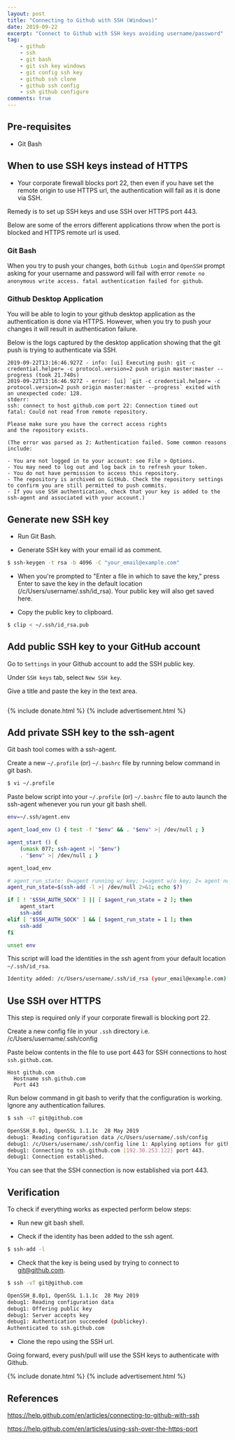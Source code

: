 ```yaml
---
layout: post
title: "Connecting to Github with SSH (Windows)"
date: 2019-09-22
excerpt: "Connect to Github with SSH keys avoiding username/password"
tag:
    - github
    - ssh
    - git bash
    - git ssh key windows
    - git config ssh key
    - github ssh clone
    - github ssh config
    - ssh github configure
comments: true
---
```


## Pre-requisites

-   Git Bash

## When to use SSH keys instead of HTTPS

-   Your corporate firewall blocks port 22, then even if you have set the remote origin to use HTTPS url, the authentication will fail as it is done via SSH.

Remedy is to set up SSH keys and use SSH over HTTPS port 443.

Below are some of the errors different applications throw when the port is blocked and HTTPS remote url is used.

### Git Bash

When you try to push your changes, both `Github Login` and `OpenSSH` prompt asking for your username and password will fail with error `remote no anonymous write access. fatal authentication failed for github`.

### Github Desktop Application

You will be able to login to your github desktop application as the authentication is done via HTTPS. However, when you try to push your changes it will result in authentication failure.

Below is the logs captured by the desktop application showing that the git push is trying to authenticate via SSH.

```text
2019-09-22T13:16:46.927Z - info: [ui] Executing push: git -c credential.helper= -c protocol.version=2 push origin master:master --progress (took 21.740s)
2019-09-22T13:16:46.927Z - error: [ui] `git -c credential.helper= -c protocol.version=2 push origin master:master --progress` exited with an unexpected code: 128.
stderr:
ssh: connect to host github.com port 22: Connection timed out
fatal: Could not read from remote repository.

Please make sure you have the correct access rights
and the repository exists.

(The error was parsed as 2: Authentication failed. Some common reasons include:

- You are not logged in to your account: see File > Options.
- You may need to log out and log back in to refresh your token.
- You do not have permission to access this repository.
- The repository is archived on GitHub. Check the repository settings to confirm you are still permitted to push commits.
- If you use SSH authentication, check that your key is added to the ssh-agent and associated with your account.)
```

## Generate new SSH key

-   Run Git Bash.

-   Generate SSH key with your email id as comment.

```bash
$ ssh-keygen -t rsa -b 4096 -C "your_email@example.com"
```

-   When you're prompted to "Enter a file in which to save the key," press Enter to save the key in the default location (/c/Users/username/.ssh/id_rsa). Your public key will also get saved here.

-   Copy the public key to clipboard.

```bash
$ clip < ~/.ssh/id_rsa.pub
```

## Add public SSH key to your GitHub account

Go to `Settings` in your Github account to add the SSH public key.

Under `SSH keys` tab, select `New SSH key`.

Give a title and paste the key in the text area.

<figure>
    <a href="{{ site.url }}/assets/img/2019/09/github-ssh-keys.png">
        <picture>
            <source type="image/webp" srcset="{{ site.url }}/assets/img/2019/09/github-ssh-keys.webp">
            <source type="image/png" srcset="{{ site.url }}/assets/img/2019/09/github-ssh-keys.png">
            <img src="{{ site.url }}/assets/img/2019/09/github-ssh-keys.png" alt="">
        </picture>
    </a>
</figure>

{% include donate.html %}
{% include advertisement.html %}

## Add private SSH key to the ssh-agent

Git bash tool comes with a ssh-agent.

Create a new `~/.profile` (or) `~/.bashrc` file by running below command in git bash.

```bash
$ vi ~/.profile
```

Paste below script into your `~/.profile` (or) `~/.bashrc` file to auto launch the ssh-agent whenever you run your git bash shell.

```bash
env=~/.ssh/agent.env

agent_load_env () { test -f "$env" && . "$env" >| /dev/null ; }

agent_start () {
    (umask 077; ssh-agent >| "$env")
    . "$env" >| /dev/null ; }

agent_load_env

# agent_run_state: 0=agent running w/ key; 1=agent w/o key; 2= agent not running
agent_run_state=$(ssh-add -l >| /dev/null 2>&1; echo $?)

if [ ! "$SSH_AUTH_SOCK" ] || [ $agent_run_state = 2 ]; then
    agent_start
    ssh-add
elif [ "$SSH_AUTH_SOCK" ] && [ $agent_run_state = 1 ]; then
    ssh-add
fi

unset env
```

This script will load the identities in the ssh agent from your default location `~/.ssh/id_rsa`.

```bash
Identity added: /c/Users/username/.ssh/id_rsa (your_email@example.com)
```

## Use SSH over HTTPS

This step is required only if your corporate firewall is blocking port 22.

Create a new config file in your `.ssh` directory i.e. /c/Users/username/.ssh/config

Paste below contents in the file to use port 443 for SSH connections to host `ssh.github.com`.

```text
Host github.com
  Hostname ssh.github.com
  Port 443
```

Run below command in git bash to verify that the configuration is working. Ignore any authentication failures.

```bash
$ ssh -vT git@github.com

OpenSSH_8.0p1, OpenSSL 1.1.1c  28 May 2019
debug1: Reading configuration data /c/Users/username/.ssh/config
debug1: /c/Users/username/.ssh/config line 1: Applying options for github.com
debug1: Connecting to ssh.github.com [192.30.253.122] port 443.
debug1: Connection established.
```

You can see that the SSH connection is now established via port 443.

## Verification

To check if everything works as expected perform below steps:

-   Run new git bash shell.

-   Check if the identity has been added to the ssh agent.

```bash
$ ssh-add -l
```

-   Check that the key is being used by trying to connect to git@github.com.

```bash
$ ssh -vT git@github.com

OpenSSH_8.0p1, OpenSSL 1.1.1c  28 May 2019
debug1: Reading configuration data
debug1: Offering public key
debug1: Server accepts key
debug1: Authentication succeeded (publickey).
Authenticated to ssh.github.com
```

-   Clone the repo using the SSH url.

Going forward, every push/pull will use the SSH keys to authenticate with Github.

{% include donate.html %}
{% include advertisement.html %}

## References

<https://help.github.com/en/articles/connecting-to-github-with-ssh>

<https://help.github.com/en/articles/using-ssh-over-the-https-port>

